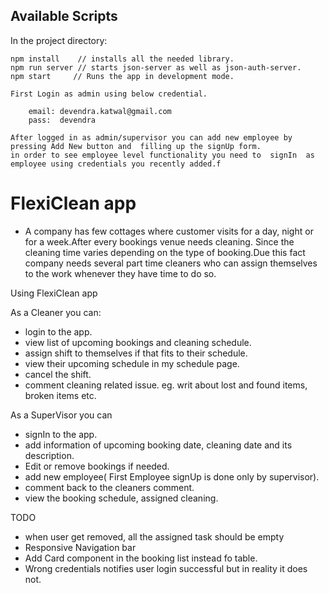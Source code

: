 ## Available Scripts

In the project directory:

    npm install    // installs all the needed library.
    npm run server // starts json-server as well as json-auth-server.
    npm start     // Runs the app in development mode.

    First Login as admin using below credential.

        email: devendra.katwal@gmail.com
        pass:  devendra

    After logged in as admin/supervisor you can add new employee by pressing Add New button and  filling up the signUp form.
    in order to see employee level functionality you need to  signIn  as employee using credentials you recently added.f

# FlexiClean app

- A company has few cottages where customer visits for a day, night or for a week.After every bookings venue needs cleaning. Since the cleaning time varies depending on the type of booking.Due this fact company needs several part time cleaners who can assign themselves to the work whenever they have time to do so.

Using FlexiClean app

As a Cleaner you can:

- login to the app.
- view list of upcoming bookings and cleaning schedule.
- assign shift to themselves if that fits to their schedule.
- view their upcoming schedule in my schedule page.
- cancel the shift.
- comment cleaning related issue. eg. writ about lost and found items, broken items etc.

As a SuperVisor you can

- signIn to the app.
- add information of upcoming booking date, cleaning date and its description.
- Edit or remove bookings if needed.
- add new employee( First Employee signUp is done only by supervisor).
- comment back to the cleaners comment.
- view the booking schedule, assigned cleaning.

TODO

- when user get removed, all the assigned task should be empty
- Responsive Navigation bar
- Add Card component in the booking list instead fo table.
- Wrong credentials notifies user login successful but in reality it does not.
